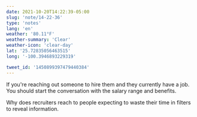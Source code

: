 ```yaml
---
date: 2021-10-20T14:22:39-05:00
slug: 'note/14-22-36'
type: 'notes'
lang: 'en'
weather: '80.11°F'
weather-summary: 'Clear'
weather-icon: 'clear-day'
lat: '25.72835056463515'
long: '-100.3946893229319'

tweet_id: '1450899397479440384'
---
```

If you're reaching out someone to hire them and they currently have a job. You should start the conversation with the salary range and benefits. 

Why does recruiters reach to people expecting to waste their time in filters to reveal information.